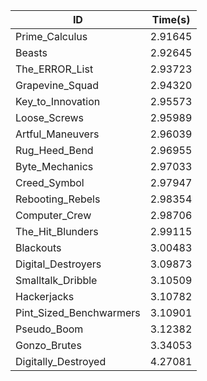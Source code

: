 |ID|Time(s)|
|-|-|
|Prime_Calculus|2.91645|
|Beasts|2.92645|
|The_ERROR_List|2.93723|
|Grapevine_Squad|2.94320|
|Key_to_Innovation|2.95573|
|Loose_Screws|2.95989|
|Artful_Maneuvers|2.96039|
|Rug_Heed_Bend|2.96955|
|Byte_Mechanics|2.97033|
|Creed_Symbol|2.97947|
|Rebooting_Rebels|2.98354|
|Computer_Crew|2.98706|
|The_Hit_Blunders|2.99115|
|Blackouts|3.00483|
|Digital_Destroyers|3.09873|
|Smalltalk_Dribble|3.10509|
|Hackerjacks|3.10782|
|Pint_Sized_Benchwarmers|3.10901|
|Pseudo_Boom|3.12382|
|Gonzo_Brutes|3.34053|
|Digitally_Destroyed|4.27081|
